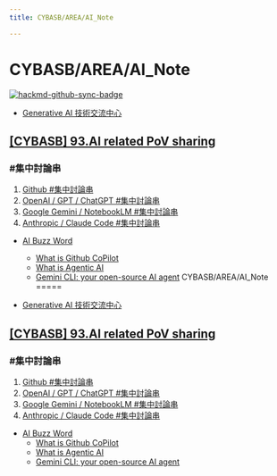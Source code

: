 ```yaml
---
title: CYBASB/AREA/AI_Note

---
```


CYBASB/AREA/AI_Note
=====


[![hackmd-github-sync-badge](https://hackmd.io/LyRgmJ-IQpGaJ5L0NTMQSw/badge)](https://hackmd.io/LyRgmJ-IQpGaJ5L0NTMQSw)

- [Generative AI 技術交流中心](https://www.facebook.com/groups/gaitech/)

## [[CYBASB] 93.AI related PoV sharing](https://www.facebook.com/groups/1827002758690355/)

### #集中討論串
1. [Github #集中討論串](https://www.facebook.com/story.php?story_fbid=1870835750973722&id=1827002758690355)
2. [OpenAI / GPT / ChatGPT #集中討論串](https://www.facebook.com/groups/1827002758690355/posts/1871672244223406/)
3. [Google Gemini / NotebookLM #集中討論串](https://www.facebook.com/story.php?story_fbid=1871821687541795&id=1827002758690355)
4. [Anthropic / Claude Code #集中討論串](https://www.facebook.com/groups/1827002758690355/posts/1871731907550773)


- [AI Buzz Word](https://www.facebook.com/groups/1827002758690355/posts/1871731907550773/?_rdr)
    - [What is Github CoPilot](https://docs.github.com/.../get.../what-is-github-copilot)
    - [What is Agentic AI](https://blogs.nvidia.com/blog/what-is-agentic-ai/)
    - [Gemini CLI: your open-source AI agent](https://blog.google/technology/developers/introducing-gemini-cli-open-source-ai-agent/)
CYBASB/AREA/AI_Note
=====

- [Generative AI 技術交流中心](https://www.facebook.com/groups/gaitech/)

## [[CYBASB] 93.AI related PoV sharing](https://www.facebook.com/groups/1827002758690355/)

### #集中討論串
1. [Github #集中討論串](https://www.facebook.com/story.php?story_fbid=1870835750973722&id=1827002758690355)
2. [OpenAI / GPT / ChatGPT #集中討論串](https://www.facebook.com/groups/1827002758690355/posts/1871672244223406/)
3. [Google Gemini / NotebookLM #集中討論串](https://www.facebook.com/story.php?story_fbid=1871821687541795&id=1827002758690355)
4. [Anthropic / Claude Code #集中討論串](https://www.facebook.com/groups/1827002758690355/posts/1871731907550773)


- [AI Buzz Word](https://www.facebook.com/groups/1827002758690355/posts/1871731907550773/?_rdr)
    - [What is Github CoPilot](https://docs.github.com/.../get.../what-is-github-copilot)
    - [What is Agentic AI](https://blogs.nvidia.com/blog/what-is-agentic-ai/)
    - [Gemini CLI: your open-source AI agent](https://blog.google/technology/developers/introducing-gemini-cli-open-source-ai-agent/)
